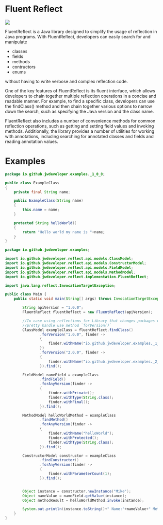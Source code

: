 # Fluent Reflect
<a href="https://jitpack.io/#jwdeveloper/SpigotTester" target="blank" >

<img src="https://jitpack.io/v/jwdeveloper/SpigotTester.svg" >
</img>
</a>

FluentReflect is a Java library designed to simplify the usage of reflection in Java programs. With FluentReflect, developers can easily search for and manipulate

- classes
- fields
- methods
- contructors
- enums


without having to write verbose and complex reflection code.

One of the key features of FluentReflect is its fluent interface, which allows developers to chain together multiple reflection operations in a concise and readable manner. For example, to find a specific class, developers can use the findClass() method and then chain together various options to narrow down the search, such as specifying the Java version and the class name.

FluentReflect also includes a number of convenience methods for common reflection operations, such as getting and setting field values and invoking methods. Additionally, the library provides a number of utilities for working with annotations, including searching for annotated classes and fields and reading annotation values.

# Examples



```java
package io.github.jwdeveloper.examples._1_0_0;

public class ExampleClass
{
    private final String name;

    public ExampleClass(String name)
    {
        this.name = name;
    }

    protected String helloWorld()
    {
        return "Hello world my name is "+name;
    }
}

```


```java
package io.github.jwdeveloper.examples;

import io.github.jwdeveloper.reflect.api.models.ClassModel;
import io.github.jwdeveloper.reflect.api.models.ConstructorModel;
import io.github.jwdeveloper.reflect.api.models.FieldModel;
import io.github.jwdeveloper.reflect.api.models.MethodModel;
import io.github.jwdeveloper.reflect.implementation.FluentReflect;

import java.lang.reflect.InvocationTargetException;

public class Main {
    public static void main(String[] args) throws InvocationTargetException, IllegalAccessException, InstantiationException {

        String apiVersion = "1.0.0";
        FluentReflect fluentReflect = new FluentReflect(apiVersion);

        //In case using reflections for Library that changes packages names every new version it is
        //pretty handle use method `forVersion()`
        ClassModel exampleClass = fluentReflect.findClass()
                .forVersion("1.0.0", finder ->
                {
                    finder.withName("io.github.jwdeveloper.examples._1_0_0.ExampleClass");
                })
                .forVersion("2.0.0", finder ->
                {
                    finder.withName("io.github.jwdeveloper.examples._2_0_0.ExampleClass");
                }).find();

        FieldModel nameField = exampleClass
                .findField()
                .forAnyVersion(finder ->
                {
                    finder.withPrivate();
                    finder.withType(String.class);
                    finder.withFinal();
                }).find();

        MethodModel helloWorldMethod = exampleClass
                .findMethod()
                .forAnyVersion(finder ->
                {
                    finder.withName("helloWorld");
                    finder.withProtected();
                    finder.withType(String.class);
                }).find();

        ConstructorModel constructor = exampleClass
                .findConstructor()
                .forAnyVersion(finder ->
                {
                    finder.withParameterCount(1);
                }).find();


        Object instance = constructor.newInstance("Mike");
        Object nameValue = nameField.getValue(instance);
        Object methodResult = helloWorldMethod.invoke(instance);

        System.out.println(instance.toString()+" Name:"+nameValue+" Method output:"+methodResult);
    }
} 
```
